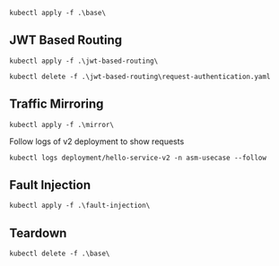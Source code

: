 ```shell
kubectl apply -f .\base\
```

## JWT Based Routing
```shell
kubectl apply -f .\jwt-based-routing\
```

```shell
kubectl delete -f .\jwt-based-routing\request-authentication.yaml
```


## Traffic Mirroring
```shell
kubectl apply -f .\mirror\
```

Follow logs of v2 deployment to show requests
```shell
kubectl logs deployment/hello-service-v2 -n asm-usecase --follow
```


## Fault Injection
```shell
kubectl apply -f .\fault-injection\
```

## Teardown
```shell
kubectl delete -f .\base\
```
